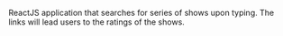 ReactJS application that searches for series of shows upon typing. The links will lead users to the ratings of the shows. 
